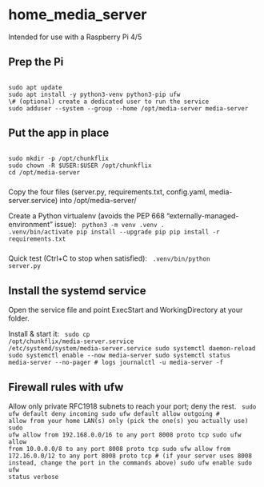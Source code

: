 # home_media_server
Intended for use with a Raspberry Pi 4/5
## Prep the Pi
<code>
sudo apt update
sudo apt install -y python3-venv python3-pip ufw
\# (optional) create a dedicated user to run the service
sudo adduser --system --group --home /opt/media-server media-server</code>

## Put the app in place
<code>
sudo mkdir -p /opt/chunkflix
sudo chown -R $USER:$USER /opt/chunkflix
cd /opt/media-server</code>

##### 
Copy the four files (server.py, requirements.txt, config.yaml, media-server.service) into /opt/media-server/

Create a Python virtualenv (avoids the PEP 668 “externally-managed-environment” issue):
<code>
python3 -m venv .venv
. .venv/bin/activate
pip install --upgrade pip
pip install -r requirements.txt</code>

#####
Quick test (Ctrl+C to stop when satisfied):
<code>
.venv/bin/python server.py</code>

## Install the systemd service
Open the service file and point ExecStart and WorkingDirectory at your folder.

Install & start it:
<code>
sudo cp /opt/chunkflix/media-server.service /etc/systemd/system/media-server.service
sudo systemctl daemon-reload
sudo systemctl enable --now media-server
sudo systemctl status media-server --no-pager
\# logs
journalctl -u media-server -f
</code>

## Firewall rules with ufw
Allow only private RFC1918 subnets to reach your port; deny the rest.
<code>
sudo ufw default deny incoming
sudo ufw default allow outgoing
\# allow from your home LAN(s) only (pick the one(s) you actually use)
sudo ufw allow from 192.168.0.0/16 to any port 8008 proto tcp
sudo ufw allow from 10.0.0.0/8 to any port 8008 proto tcp
sudo ufw allow from 172.16.0.0/12 to any port 8008 proto tcp
\# (if your server uses 8008 instead, change the port in the commands above)
sudo ufw enable
sudo ufw status verbose
</code>
